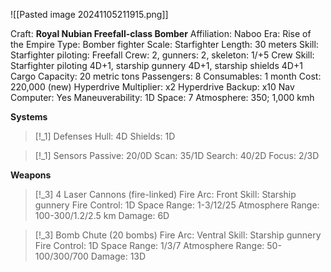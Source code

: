 ![[Pasted image 20241105211915.png]]

Craft: **Royal Nubian Freefall-class Bomber**
Affiliation: Naboo
Era: Rise of the Empire
Type: Bomber fighter
Scale: Starfighter
Length: 30 meters
Skill: Starfighter piloting: Freefall
Crew: 2, gunners: 2, skeleton: 1/+5
Crew Skill: Starfighter piloting 4D+1, starship gunnery 4D+1, starship shields 4D+1
Cargo Capacity: 20 metric tons
Passengers: 8
Consumables: 1 month
Cost: 220,000 (new)
Hyperdrive Multiplier: x2
Hyperdrive Backup: x10
Nav Computer: Yes
Maneuverability: 1D
Space: 7
Atmosphere: 350; 1,000 kmh

**Systems**
> [!_1] Defenses
> Hull: 4D
> Shields: 1D

> [!_1] Sensors
> Passive: 20/0D
> Scan: 35/1D
> Search: 40/2D
> Focus: 2/3D

**Weapons**
> [!_3] 4 Laser Cannons (fire-linked)
> Fire Arc: Front
> Skill: Starship gunnery
> Fire Control: 1D
> Space Range: 1-3/12/25
> Atmosphere Range: 100-300/1.2/2.5 km
> Damage: 6D

> [!_3] Bomb Chute (20 bombs)
> Fire Arc: Ventral
> Skill: Starship gunnery
> Fire Control: 1D
> Space Range: 1/3/7
> Atmosphere Range: 50-100/300/700
> Damage: 13D